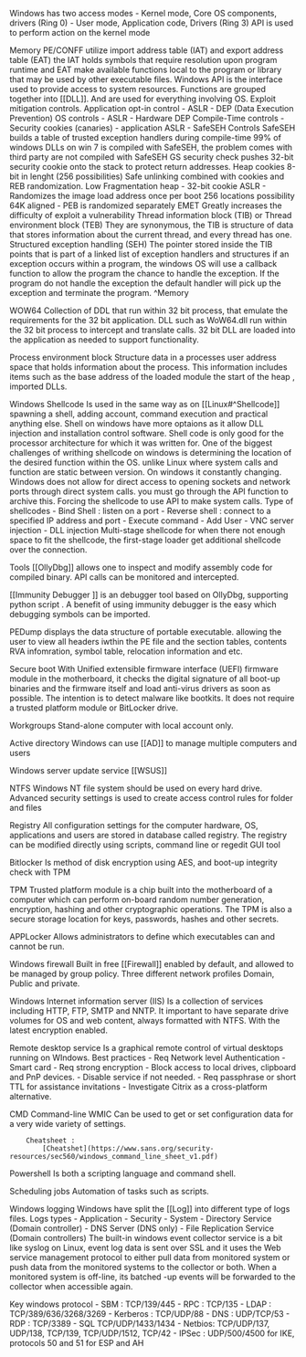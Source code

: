 Windows has two access modes
	-	Kernel mode, Core OS components, drivers (Ring 0)
	-	User mode, Application code, Drivers  (Ring 3)
	API is used to perform action on the kernel mode 
	
	
Memory
	PE/CONFF utilize import address table (IAT) and export address table (EAT) the IAT holds symbols that require resolution upon program runtime and EAT make available functions local to the program or library that may be used by other executable files.
	Windows API is the interface used to provide access to system resources. Functions are grouped together into [[DLL]]. And are used for everything involving OS. 
	Exploit mitigation controls. 
		Application opt-in control 
			-	ASLR 
			-	DEP (Data Execution Prevention)
		OS controls
			-	ASLR
			-	Hardware DEP
		Compile-Time controls
			- Security cookies (canaries)
			-	application ASLR
			-	SafeSEH
		Controls
			SafeSEH builds a table of trusted exception handlers during compile-time 
			99% of windows DLLs on win 7 is compiled with SafeSEH, the problem comes with third party are not compiled with SafeSEH
			GS security check 
				pushes 32-bit security cookie onto the stack to protect return addresses. 
			Heap cookies 
				8-bit in lenght (256 possibilities)
			Safe unlinking 
				combined with cookies and REB randomization. 
			Low Fragmentation heap 
			 - 32-bit cookie
			ASLR
				- Randomizes the image load address once per boot 
					256 locations possibility 
					64K aligned 
				-	PEB is randomized separately
			EMET 
				Greatly increases the difficulty of exploit a vulnerability 
			Thread information block (TIB) or Thread environment block (TEB)
				They are synonymous, the TIB is structure of data that stores information about the current thread, and every thread has one. 
			Structured exception handling (SEH)
				The pointer stored inside the TIB points that is part of a linked list of exception handlers and structures if an exception occurs within a program, the windows OS will use a callback function to allow the program the chance to handle the exception. If the program do not handle the exception the default handler will pick up the exception and terminate the program. 
				^Memory



WOW64
	Collection of DDL that run within 32 bit process, that emulate the requirements for the 32 bit application. DLL such as WoW64.dll run within the 32 bit process to intercept and translate calls. 32 bit DLL are loaded into the application as needed to support functionality. 

Process environment block
	Structure data in a processes user address space that holds information about the process. This information includes items such as the base address of the loaded module the start of the heap , imported DLLs.

Windows Shellcode 
Is used in the same way as on [[Linux#^Shellcode]] spawning a shell, adding account, command execution and practical anything else. Shell on windows have more optaions as it allow DLL injection and installation control software. Shell code is only good for the processor architecture for which it was written for. One of the biggest challenges of writhing shellcode on windows is determining the location of the desired function within the OS. unlike Linux where system calls and function are static between version. On windows it constantly changing.
Windows does not allow for direct access to opening sockets and network ports through direct system calls. you must go through the API function to archive this. 
Forcing the shellcode to use API to make system calls. 
Type of shellcodes
	-	Bind Shell : listen on a port 
	-	Reverse shell : connect to a specified IP address and port
	-	Execute command
	-	Add User
	-	VNC server injection
	-	DLL injection
Multi-stage shellcode for when there not enough space to fit the shellcode, the first-stage loader get additional shellcode over the connection. 	

Tools
[[OllyDbg]] allows one to inspect and modify assembly code for compiled binary. API calls can be monitored and intercepted. 


[[Immunity Debugger ]] is an debugger tool based on OllyDbg, supporting python script . A benefit of using immunity debugger is the easy which debugging symbols can be imported. 

PEDump displays the data structure of portable executable. allowing the user to view all headers iwthin the PE file and the section tables, contents RVA infomration, symbol table, relocation information and etc. 

Secure boot 
	With Unified extensible firmware interface (UEFI) firmware module in the motherboard, it checks the digital signature of all boot-up binaries and the firmware itself and load anti-virus drivers as soon as possible. The intention is to detect malware like bootkits. It does not require a trusted platform module or BitLocker drive. 
	
Workgroups
	Stand-alone computer with local account only. 
	
	
Active directory 
	Windows can use [[AD]] to manage multiple computers and users
	
Windows server update service [[WSUS]]

NTFS 
	Windows NT file system should be used on every hard drive. 
	Advanced security settings is used to create access control rules for folder and files 
	
	
Registry 
	All configuration settings for the computer hardware, OS, applications and users are stored in database called registry. The registry can be modified directly using scripts, command line or regedit GUI tool
	
Bitlocker 
	Is method of disk encryption using AES, and boot-up integrity check with TPM 
	
	
TPM 
	Trusted platform module is a chip built into the motherboard of a computer which can perform on-board random number generation, encryption, hashing and other cryptographic operations. The TPM is also a secure storage location for keys, passwords, hashes and other secrets. 
	
	
APPLocker
	Allows administrators to define which executables can and cannot be run.
	
Windows firewall 
	Built in free [[Firewall]] enabled by default, and allowed to be managed by group policy. Three different network profiles Domain, Public and private. 
	
Windows Internet information server (IIS)
	Is a collection of services including HTTP, FTP, SMTP and NNTP. It important to have separate drive volumes for OS and web content, always formatted with NTFS. With the latest encryption enabled. 

Remote desktop service
	Is a graphical remote control of virtual desktops running on WIndows. 
	Best practices 
		-	Req Network level Authentication
		-	Smart card
		-	Req strong encryption 
		-	Block access to local drives, clipboard and PnP devices. 
		-	Disable service if not needed.
		-	Req passphrase or short TTL for assistance invitations
		-	Investigate Citrix as a cross-platform alternative. 
		
		
CMD
	Command-line 
	WMIC 
		Can be used to get or set configuration data for a very wide variety of settings. 
		
		Cheatsheet : 
			[Cheatshet](https://www.sans.org/security-resources/sec560/windows_command_line_sheet_v1.pdf)
		
Powershell 
	Is both a scripting language and command shell. 
	
Scheduling jobs 
	Automation of tasks such as scripts. 
	
Windows logging 
Windows have split the [[Log]] into different type of logs files. 
	Logs types
		-	Application
		-	Security
		-	System
		-	Directory Service (Domain controller)
		-	DNS Server (DNS only)
		-	File Replication Service (Domain controllers)
	The built-in windows event collector service is a bit like syslog on Linux, event log data is sent over SSL and it uses the Web service management protocol to either pull data from monitored system or push data from the monitored systems to the collector or both. When a monitored system is off-line, its batched -up events will be forwarded to the collector when accessible again.  
	
Key windows protocol
	-	SBM : TCP/139/445
	-	RPC	:	TCP/135
	-	LDAP :	TCP/389/636/3268/3269
	-	Kerberos : TCP/UDP/88
	-	DNS : UDP/TCP/53
	-	RDP : TCP/3389
	-	SQL TCP/UDP/1433/1434
	-	Netbios: TCP/UDP/137, UDP/138, TCP/139, TCP/UDP/1512, TCP/42
	-	IPSec : UDP/500/4500 for IKE, protocols 50 and 51 for ESP and AH
	
	
